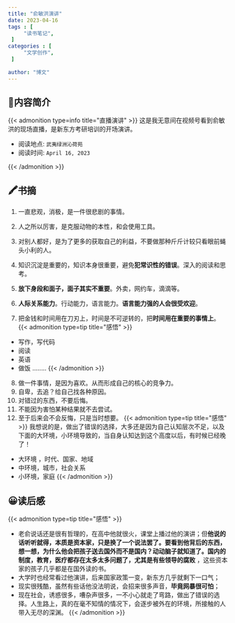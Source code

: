 ```yaml
---
title: "俞敏洪演讲"
date: 2023-04-16
tags : [                                    
     "读书笔记",
 ]
categories : [                              
     "文学创作",
 ]
 
author: "博文" 
---
```


## 📜**内容简介**

{{< admonition type=info title="直播演讲"  >}}
这是我无意间在视频号看到俞敏洪的现场直播，是新东方考研培训的开场演讲。

- 阅读地点: `武夷绿洲沁荷苑`
- 阅读时间: `April 16, 2023`

{{< /admonition >}}

## 🖍️书摘
1. 一直悲观，消极，是一件很悲剧的事情。

2. 人之所以厉害，是克服动物的本性，和会使用工具。

3.  对别人都好，是为了更多的获取自己的利益，不要做那种斤斤计较只看眼前蝇头小利的人。

4. 知识沉淀是重要的，知识本身很重要，避免**犯常识性的错误**。深入的阅读和思考。

5. **放下身段和面子，面子其实不重要**。外卖，网约车，滴滴等。
6. **人际关系能力**。行动能力，语言能力。**语言能力强的人会很受欢迎**。
7. 把金钱和时间用在刀刃上，时间是不可逆转的，把**时间用在重要的事情上**。
   {{< admonition type=tip title="感悟"  >}}
- 写作，写代码
- 阅读
- 英语
- 做饭
........
   {{< /admonition >}}
8. 做一件事情，是因为喜欢。从而形成自己的核心的竞争力。
9. 自卑，去追？给自己找各种原因。
10. 对错过的东西，不要后悔。
11. 不能因为害怕某种结果就不去尝试。
12. 至于后来会不会反悔，只是当时想要。
{{< admonition type=tip title="感悟"  >}}
我想说的是，做出了错误的选择，大多还是因为自己认知层次不足，以及下面的大环境，小环境导致的，当自身认知达到这个高度以后，有时候已经晚了！
- 大环境 ，时代、国家、地域
- 中环境，城市，社会关系
- 小环境，家庭
{{< /admonition >}}

## 😀读后感

{{< admonition type=tip title="感悟"  >}}
- 老俞说话还是很有哲理的，在高中他就很火，课堂上播过他的演讲；但**他说的话听听就得，本质是资本家，只是换了一个说法罢了。要看到他背后的东西，想一想，为什么他会把孩子送去国外而不是国内？动动脑子就知道了。国内的制度，教育，医疗都存在太多太多问题了，尤其是有些领导的腐败** ，这些资本家的孩子几乎都是在国外读的书。
- 大学时也经常看过他演讲，后来国家政策一变，新东方几乎就剩下一口气；
- 现实很残酷，虽然有些话他没法明说，会招来很多声音，**毕竟网暴很可怕**；
- 现在社会，诱惑很多，嘈杂声很多，一不小心就走了弯路，做出了错误的选择。人生路上，真的在毫不知情的情况下，会逐步被外在的环境，所接触的人带入无尽的深渊。
{{< /admonition >}}

